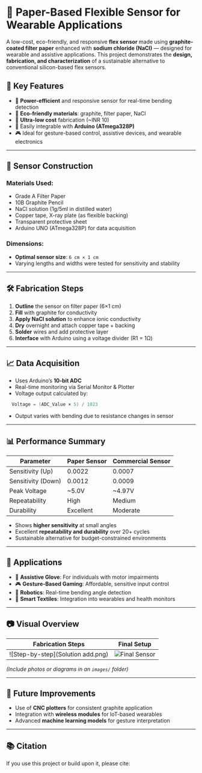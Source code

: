 # 📄 Paper-Based Flexible Sensor for Wearable Applications

A low-cost, eco-friendly, and responsive **flex sensor** made using **graphite-coated filter paper** enhanced with **sodium chloride (NaCl)** — designed for wearable and assistive applications. This project demonstrates the **design, fabrication, and characterization** of a sustainable alternative to conventional silicon-based flex sensors.

## 📌 Key Features

- 🔋 **Power-efficient** and responsive sensor for real-time bending detection  
- 🌿 **Eco-friendly materials**: graphite, filter paper, NaCl  
- 💸 **Ultra-low cost** fabrication (~INR 10)  
- 🔧 Easily integrable with **Arduino (ATmega328P)**  
- 🎮 Ideal for gesture-based control, assistive devices, and wearable electronics  

---

## 🧪 Sensor Construction

### Materials Used:
- Grade A Filter Paper  
- 10B Graphite Pencil  
- NaCl solution (1g/5ml in distilled water)  
- Copper tape, X-ray plate (as flexible backing)  
- Transparent protective sheet  
- Arduino UNO (ATmega328P) for data acquisition  

### Dimensions:
- **Optimal sensor size**: `6 cm × 1 cm`  
- Varying lengths and widths were tested for sensitivity and stability

---

## 🛠️ Fabrication Steps

1. **Outline** the sensor on filter paper (6×1 cm)
2. **Fill** with graphite for conductivity
3. **Apply NaCl solution** to enhance ionic conductivity
4. **Dry** overnight and attach copper tape + backing
5. **Solder** wires and add protective layer
6. **Interface** with Arduino using a voltage divider (R1 = 1Ω)

---

## 📈 Data Acquisition

- Uses Arduino’s **10-bit ADC**
- Real-time monitoring via Serial Monitor & Plotter
- Voltage output calculated by:
```cpp
  Voltage = (ADC_Value × 5) / 1023
```
- Output varies with bending due to resistance changes in sensor

---

## 📊 Performance Summary

| Parameter        | Paper Sensor | Commercial Sensor |
|------------------|--------------|-------------------|
| Sensitivity (Up) | 0.0022       | 0.0007            |
| Sensitivity (Down) | 0.0012     | 0.0009            |
| Peak Voltage     | ~5.0V        | ~4.97V            |
| Repeatability    | High         | Medium            |
| Durability       | Excellent    | Moderate          |

- Shows **higher sensitivity** at small angles  
- Excellent **repeatability and durability** over 20+ cycles  
- Sustainable alternative for budget-constrained environments

---

## 🚀 Applications

- 🤖 **Assistive Glove**: For individuals with motor impairments  
- 🎮 **Gesture-Based Gaming**: Affordable, sensitive input control  
- 🦾 **Robotics**: Real-time bending angle detection  
- 🧥 **Smart Textiles**: Integration into wearables and health monitors  

---

## 📷 Visual Overview

| Fabrication Steps | Final Setup |
|------------------|-------------|
| ![Step-by-step](Solution add.png) | ![Final Sensor](images/final_sensor.png) |

*(Include photos or diagrams in an `images/` folder)*

---

## 🧠 Future Improvements

- Use of **CNC plotters** for consistent graphite application  
- Integration with **wireless modules** for IoT-based wearables  
- Advanced **machine learning models** for gesture interpretation  

---

## 📚 Citation

If you use this project or build upon it, please cite:


